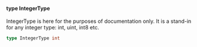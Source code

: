 #### type IntegerType

IntegerType is here for the purposes of documentation only. It is a
stand-in for any integer type: int, uint, int8 etc.

```go
type IntegerType int
```

